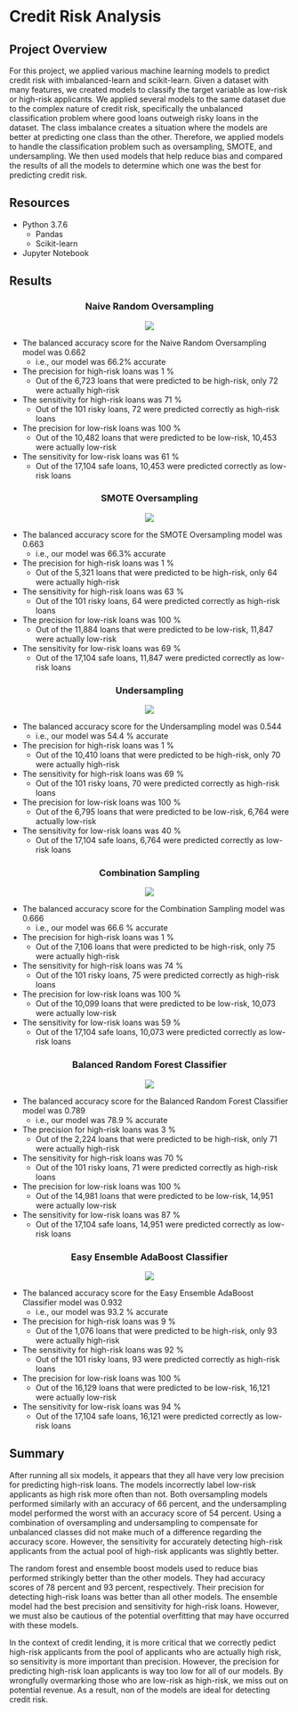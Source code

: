 # Credit Risk Analysis
## Project Overview
For this project, we applied various machine learning models to predict credit risk with imbalanced-learn and scikit-learn. Given a dataset with many features, we created models to classify the target variable as low-risk or high-risk applicants. We applied several models to the same dataset due to the complex nature of credit risk, specifically the unbalanced classification problem where good loans outweigh risky loans in the dataset. The class imbalance creates a situation where the models are better at predicting one class than the other.  Therefore, we applied models to handle the classification problem such as oversampling, SMOTE,  and undersampling. We then used models that help reduce bias and compared the results of all the models to determine which one was the best for predicting credit risk. 

## Resources
- Python 3.7.6
  - Pandas
  - Scikit-learn
- Jupyter Notebook

## Results

<h3 align="center"> Naive Random Oversampling </h3>
<p align = "center">
 <img src="images/oversampling.png">
</p>

- The balanced accuracy score for the Naive Random Oversampling model was 0.662
  - i.e., our model was 66.2% accurate
- The precision for high-risk loans was 1 %
  - Out of the 6,723 loans that were predicted to be high-risk, only 72 were actually high-risk
- The sensitivity for high-risk loans was 71 %
  - Out of the 101 risky loans, 72 were predicted correctly as high-risk loans
- The precision for low-risk loans was 100 %
  - Out of the 10,482 loans that were predicted to be low-risk, 10,453 were actually low-risk
- The sensitivity for low-risk loans was 61 %
  - Out of the 17,104 safe loans, 10,453 were predicted correctly as low-risk loans

<h3 align="center"> SMOTE Oversampling </h3>
<p align = "center">
 <img src="images/smote.png">
</p>

- The balanced accuracy score for the SMOTE Oversampling model was 0.663
  - i.e., our model was 66.3% accurate
- The precision for high-risk loans was 1 %
  - Out of the 5,321 loans that were predicted to be high-risk, only 64 were actually high-risk
- The sensitivity for high-risk loans was 63 %
  - Out of the 101 risky loans, 64 were predicted correctly as high-risk loans
- The precision for low-risk loans was 100 %
  - Out of the 11,884 loans that were predicted to be low-risk, 11,847 were actually low-risk
- The sensitivity for low-risk loans was 69 %
  - Out of the 17,104 safe loans, 11,847 were predicted correctly as low-risk loans


<h3 align="center"> Undersampling </h3>
<p align = "center">
 <img src="images/undersampling.png">
</p>

- The balanced accuracy score for the Undersampling model was 0.544
  - i.e., our model was 54.4 % accurate
- The precision for high-risk loans was 1 %
  - Out of the 10,410 loans that were predicted to be high-risk, only 70 were actually high-risk
- The sensitivity for high-risk loans was 69 %
  - Out of the 101 risky loans, 70 were predicted correctly as high-risk loans
- The precision for low-risk loans was 100 %
  - Out of the 6,795 loans that were predicted to be low-risk, 6,764 were actually low-risk
- The sensitivity for low-risk loans was 40 %
  - Out of the 17,104 safe loans, 6,764 were predicted correctly as low-risk loans


<h3 align="center"> Combination Sampling </h3>
<p align = "center">
 <img src="images/combo_sampling.png">
</p>

- The balanced accuracy score for the Combination Sampling model was 0.666
  - i.e., our model was 66.6 % accurate
- The precision for high-risk loans was 1 %
  - Out of the 7,106 loans that were predicted to be high-risk, only 75 were actually high-risk
- The sensitivity for high-risk loans was 74 %
  - Out of the 101 risky loans, 75 were predicted correctly as high-risk loans
- The precision for low-risk loans was 100 %
  - Out of the 10,099 loans that were predicted to be low-risk, 10,073 were actually low-risk
- The sensitivity for low-risk loans was 59 %
  - Out of the 17,104 safe loans, 10,073 were predicted correctly as low-risk loans

<h3 align="center"> Balanced Random Forest Classifier </h3>
<p align = "center">
 <img src="images/random_forest.png">
</p>

- The balanced accuracy score for the Balanced Random Forest Classifier model was 0.789
  - i.e., our model was 78.9 % accurate
- The precision for high-risk loans was 3 %
  - Out of the 2,224 loans that were predicted to be high-risk, only 71 were actually high-risk
- The sensitivity for high-risk loans was 70 %
  - Out of the 101 risky loans, 71 were predicted correctly as high-risk loans
- The precision for low-risk loans was 100 %
  - Out of the 14,981 loans that were predicted to be low-risk, 14,951 were actually low-risk
- The sensitivity for low-risk loans was 87 %
  - Out of the 17,104 safe loans, 14,951 were predicted correctly as low-risk loans


<h3 align="center"> Easy Ensemble AdaBoost Classifier </h3>
<p align = "center">
 <img src="images/ez_boost.png">
</p>

- The balanced accuracy score for the Easy Ensemble AdaBoost Classifier model was 0.932
  - i.e., our model was 93.2 % accurate
- The precision for high-risk loans was 9 %
  - Out of the 1,076 loans that were predicted to be high-risk, only 93 were actually high-risk
- The sensitivity for high-risk loans was 92 %
  - Out of the 101 risky loans, 93 were predicted correctly as high-risk loans
- The precision for low-risk loans was 100 %
  - Out of the 16,129 loans that were predicted to be low-risk, 16,121 were actually low-risk
- The sensitivity for low-risk loans was 94 %
  - Out of the 17,104 safe loans, 16,121 were predicted correctly as low-risk loans

## Summary

After running all six models, it appears that they all have very low precision for predicting high-risk loans. The models incorrectly label low-risk applicants as high risk more often than not. Both oversampling models performed similarly with an accuracy of 66 percent, and the undersampling model performed the worst with an accuracy score of 54  percent. Using a combination of oversampling and undersampling to compensate for unbalanced classes did not make much of a difference regarding the accuracy score. However, the sensitivity for accurately detecting high-risk applicants from the actual pool of high-risk applicants was slightly better. 

The random forest and ensemble boost models used to reduce bias performed strikingly better than the other models. They had accuracy scores of 78 percent and 93 percent, respectively. Their precision for detecting high-risk loans was better than all other models. The ensemble model had the best precision and sensitivity for high-risk loans. However, we must also be cautious of the potential overfitting that may have occurred with these models.

In the context of credit lending, it is more critical that we correctly pedict high-risk applicants from the pool of applicants who are actually high risk, so sensitivity is more important than precision. However, the precision for predicting high-risk loan applicants is way too low for all of our models. By wrongfully overmarking those who are low-risk as high-risk, we miss out on potential revenue. As a result, non of the models are ideal for detecting credit risk. 

